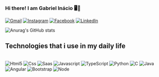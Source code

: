 ### Hi there! I am Gabriel Inácio 🖥️👋 

[![Gmail](https://img.shields.io/badge/WhatsApp-25D366?style=for-the-badge&logo=whatsapp&logoColor=white)](https://wa.link/uhxofs)
[![Instagram](https://img.shields.io/badge/Instagram-E4405F?style=for-the-badge&logo=instagram&logoColor=white)](https://www.instagram.com/gabriel.inaciooo/)
[![Facebook](https://img.shields.io/badge/Facebook-1877F2?style=for-the-badge&logo=facebook&logoColor=white)](https://www.facebook.com/gabriel.inacio.121/?locale=pt_BR)
[![LinkedIn](https://img.shields.io/badge/LinkedIn-0077B5?style=for-the-badge&logo=linkedin&logoColor=white)](https://www.linkedin.com/in/gabriel-in%C3%A1cio-rodrigues-silva-072029220/)

![Anurag's GitHub stats](https://github-readme-stats.vercel.app/api?username=GabrielInacior&show_icons=true&theme=tokyonight)

## Technologies that i use in my daily life

<div style="display: inline_block"></br>
    <img align="center" alt="Html5" src="	https://img.shields.io/badge/HTML5-E34F26?style=for-the-badge&logo=html5&logoColor=white">
    <img align="center" alt="Css" src="https://img.shields.io/badge/CSS3-1572B6?style=for-the-badge&logo=css3&logoColor=white">
    <img align="center" alt="Saas" src="https://img.shields.io/badge/Sass-CC6699?style=for-the-badge&logo=sass&logoColor=white">
   <img align="center" alt="Javascript" src="https://img.shields.io/badge/JavaScript-323330?style=for-the-badge&logo=javascript&logoColor=F7DF1E">
   <img align="center" alt="TypeScript" src="https://img.shields.io/badge/TypeScript-007ACC?style=for-the-badge&logo=typescript&logoColor=white">
   <img align="center" alt="Python" src="https://img.shields.io/badge/Python-14354C?style=for-the-badge&logo=python&logoColor=white">
   <img align="center" alt="C" src="https://img.shields.io/badge/C-00599C?style=for-the-badge&logo=c&logoColor=white">
   <img align="center" alt="Java" src="https://img.shields.io/badge/Java-ED8B00?style=for-the-badge&logo=openjdk&logoColor=white">
   <img align="center" alt="Angular" src="https://img.shields.io/badge/Angular-DD0031?style=for-the-badge&logo=angular&logoColor=white">
   <img align="center" alt="Bootstrap" src="https://img.shields.io/badge/Bootstrap-563D7C?style=for-the-badge&logo=bootstrap&logoColor=white">
   <img align="center" alt="Node" src="https://img.shields.io/badge/Node.js-43853D?style=for-the-badge&logo=node.js&logoColor=white">


</div>

